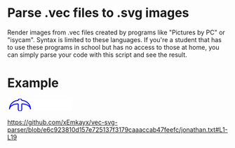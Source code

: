 # Parse .vec files to .svg images
Render images from .vec files created by programs like "Pictures by PC" or "isycam". 
Syntax is limited to these languages.
If you're a student that has to use these programs in school but has no access to those 
at home, you can simply parse your code with this script and see the result.

# Example
![Example image](https://raw.githubusercontent.com/xEmkayx/vec-svg-parser/master/jonathan.svg)

https://github.com/xEmkayx/vec-svg-parser/blob/e6c923810d157e725137f3179caaaccab47feefc/jonathan.txt#L1-L19
